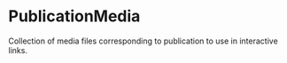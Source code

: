 # PublicationMedia
Collection of media files corresponding to publication to use in interactive links.
